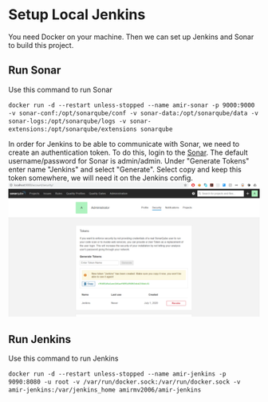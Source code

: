 # Setup Local Jenkins
You need Docker on your machine. Then we can set up Jenkins and Sonar to build this project.

## Run Sonar 
Use this command to run Sonar
```shell script
docker run -d --restart unless-stopped --name amir-sonar -p 9000:9000 -v sonar-conf:/opt/sonarqube/conf -v sonar-data:/opt/sonarqube/data -v sonar-logs:/opt/sonarqube/logs -v sonar-extensions:/opt/sonarqube/extensions sonarqube
```
In order for Jenkins to be able to communicate with Sonar, we need to create an authentication token. To do this, login
to the [Sonar](http://localhost:9000/account/security/). The default username/password for Sonar is admin/admin. Under
"Generate Tokens" enter name "Jenkins" and select "Generate". Select copy and keep this token somewhere, we will need
 it on the Jenkins config.
![SonarGenerateToken](SonarTokenGenerate.png "Sonar Generate Token")

## Run Jenkins
Use this command to run Jenkins
```shell script
docker run -d --restart unless-stopped --name amir-jenkins -p 9090:8080 -u root -v /var/run/docker.sock:/var/run/docker.sock -v amir-jenkins:/var/jenkins_home amirmv2006/amir-jenkins
```
